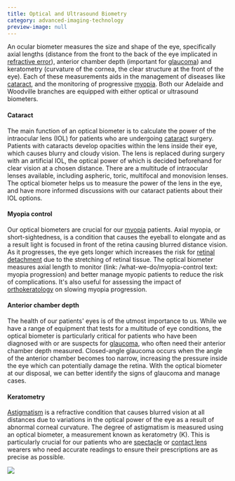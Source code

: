 ```yaml
---
title: Optical and Ultrasound Biometry
category: advanced-imaging-technology
preview-image: null
---
```

<div class="employee-heading">
<p>An ocular biometer measures the size and shape of the eye, specifically axial lengths (distance from the front to the back of the eye implicated in <a href="/what-we-do/auto-phoropter">refractive error</a>), anterior chamber depth (important for  <a href="/what-we-do/glaucoma">glaucoma</a>) and keratometry (curvature of the cornea, the clear structure at the front of the eye). Each of these measurements aids in the management of diseases like <a href="/what-we-do/cataract">cataract</a>, and the monitoring of progressive <a href="/what-we-do/myopia">myopia</a>. Both our Adelaide and Woodville branches are equipped with either optical or ultrasound biometers.</p>
</div>

#### Cataract

The main function of an optical biometer is to calculate the power of the intraocular lens (IOL) for patients who are undergoing [cataract](/what-we-do/cataract) surgery. Patients with cataracts develop opacities within the lens inside their eye, which causes blurry and cloudy vision. The lens is replaced during surgery with an artificial IOL, the optical power of which is decided beforehand for clear vision at a chosen distance. There are a multitude of intraocular lenses available, including aspheric, toric, multifocal and monovision lenses. The optical biometer helps us to measure the power of the lens in the eye, and have more informed discussions with our cataract patients about their IOL options.

#### Myopia control

Our optical biometers are crucial for our [myopia](/what-we-do/myopia) patients. Axial myopia, or short-sightedness, is a condition that causes the eyeball to elongate and as a result light is focused in front of the retina causing blurred distance vision. As it progresses, the eye gets longer which increases the risk for [retinal detachment](/what-we-do/flashes-floaters-retinal-tear-detachment) due to the stretching of retinal tissue. The optical biometer measures axial length to monitor (link: /what-we-do/myopia-control text: myopia progression) and better manage myopic patients to reduce the risk of complications. It's also useful for assessing the impact of [orthokeratology](/what-we-do/orthokeratology-corneal-reshaping) on slowing myopia progression.

#### Anterior chamber depth

The health of our patients' eyes is of the utmost importance to us. While we have a range of equipment that tests for a multitude of eye conditions, the optical biometer is particularly critical for patients who have been diagnosed with or are suspects for [glaucoma](/what-we-do/glaucoma), who often need their anterior chamber depth measured. Closed-angle glaucoma occurs when the angle of the anterior chamber becomes too narrow, increasing the pressure inside the eye which can potentially damage the retina. With the optical biometer at our disposal, we can better identify the signs of glaucoma and manage cases.

#### Keratometry

[Astigmatism](/what-we-do/astigmatism) is a refractive condition that causes blurred vision at all distances due to variations in the optical power of the eye as a result of abnormal corneal curvature. The degree of astigmatism is measured using an optical biometer, a measurement known as keratometry (K). This is particularly crucial for our patients who are [spectacle](/what-we-do/glasses) or [contact lens](/what-we-do/contact-lenses) wearers who need accurate readings to ensure their prescriptions are as precise as possible.

![](/uploads/iolmaster-500.jpg)